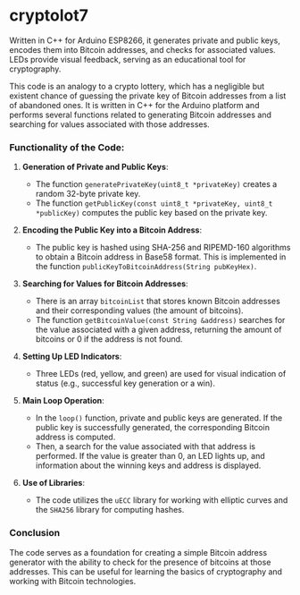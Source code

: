 # cryptolot7
Written in C++ for Arduino ESP8266, it generates private and public keys, encodes them into Bitcoin addresses, and checks for associated values. LEDs provide visual feedback, serving as an educational tool for cryptography.

This code is an analogy to a crypto lottery, which has a negligible but existent chance of guessing the private key of Bitcoin addresses from a list of abandoned ones. It is written in C++ for the Arduino platform and performs several functions related to generating Bitcoin addresses and searching for values associated with those addresses.

### Functionality of the Code:

1. **Generation of Private and Public Keys**:
   - The function `generatePrivateKey(uint8_t *privateKey)` creates a random 32-byte private key.
   - The function `getPublicKey(const uint8_t *privateKey, uint8_t *publicKey)` computes the public key based on the private key.

2. **Encoding the Public Key into a Bitcoin Address**:
   - The public key is hashed using SHA-256 and RIPEMD-160 algorithms to obtain a Bitcoin address in Base58 format. This is implemented in the function `publicKeyToBitcoinAddress(String pubKeyHex)`.

3. **Searching for Values for Bitcoin Addresses**:
   - There is an array `bitcoinList` that stores known Bitcoin addresses and their corresponding values (the amount of bitcoins).
   - The function `getBitcoinValue(const String &address)` searches for the value associated with a given address, returning the amount of bitcoins or 0 if the address is not found.

4. **Setting Up LED Indicators**:
   - Three LEDs (red, yellow, and green) are used for visual indication of status (e.g., successful key generation or a win).

5. **Main Loop Operation**:
   - In the `loop()` function, private and public keys are generated. If the public key is successfully generated, the corresponding Bitcoin address is computed.
   - Then, a search for the value associated with that address is performed. If the value is greater than 0, an LED lights up, and information about the winning keys and address is displayed.

6. **Use of Libraries**:
   - The code utilizes the `uECC` library for working with elliptic curves and the `SHA256` library for computing hashes.

### Conclusion
The code serves as a foundation for creating a simple Bitcoin address generator with the ability to check for the presence of bitcoins at those addresses. This can be useful for learning the basics of cryptography and working with Bitcoin technologies.
